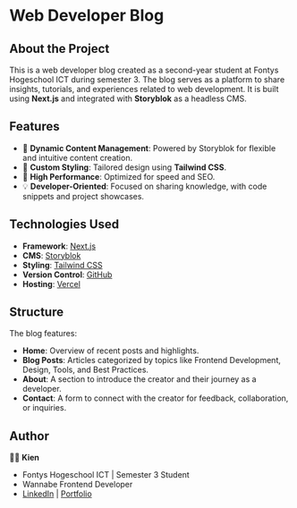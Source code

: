 # Web Developer Blog

## About the Project

This is a web developer blog created as a second-year student at Fontys Hogeschool ICT during semester 3. The blog serves as a platform to share insights, tutorials, and experiences related to web development. It is built using **Next.js** and integrated with **Storyblok** as a headless CMS.

## Features

- 📝 **Dynamic Content Management**: Powered by Storyblok for flexible and intuitive content creation.
- 🎨 **Custom Styling**: Tailored design using **Tailwind CSS**.
- 🚀 **High Performance**: Optimized for speed and SEO.
- 💡 **Developer-Oriented**: Focused on sharing knowledge, with code snippets and project showcases.

## Technologies Used

- **Framework**: [Next.js](https://nextjs.org/)
- **CMS**: [Storyblok](https://www.storyblok.com/)
- **Styling**: [Tailwind CSS](https://tailwindcss.com/)
- **Version Control**: [GitHub](https://github.com/)
- **Hosting**: [Vercel](https://vercel.com/)

## Structure

The blog features:

- **Home**: Overview of recent posts and highlights.
- **Blog Posts**: Articles categorized by topics like Frontend Development, Design, Tools, and Best Practices.
- **About**: A section to introduce the creator and their journey as a developer.
- **Contact**: A form to connect with the creator for feedback, collaboration, or inquiries.

## Author

👨‍💻 **Kien**

- Fontys Hogeschool ICT | Semester 3 Student
- Wannabe Frontend Developer
- [LinkedIn](https://www.linkedin.com/in/kien-dang-449887173/) | [Portfolio](https://kiendang.nl)
